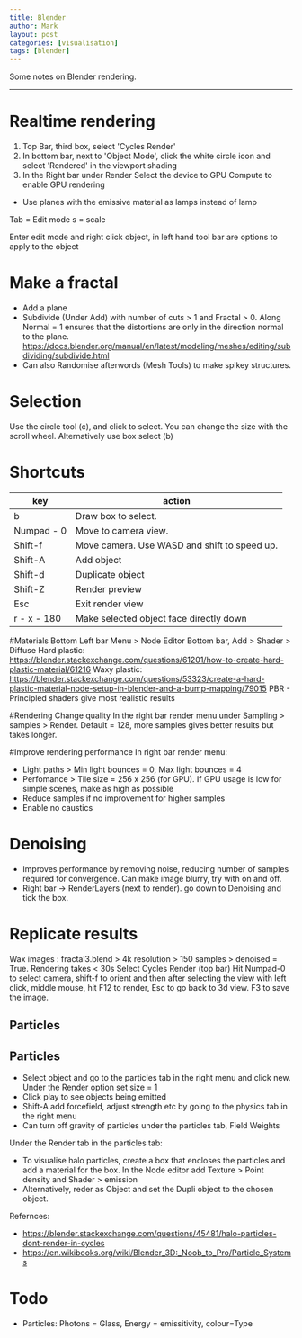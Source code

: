 ```yaml
---
title: Blender
author: Mark
layout: post
categories: [visualisation]
tags: [blender]
---
```

Some notes on Blender rendering.

<hr />

# Realtime rendering

1. Top Bar, third box, select 'Cycles Render'
2. In bottom bar, next to 'Object Mode', click the white circle icon and select 'Rendered' in the viewport shading
3. In the Right bar under Render Select the device to GPU Compute to enable GPU rendering

- Use planes with the emissive material as lamps instead of lamp


Tab = Edit mode
s = scale

Enter edit mode and right click object, in left hand tool bar are options to apply to the object

# Make a fractal


- Add a plane
- Subdivide (Under Add) with number of cuts > 1 and Fractal > 0. Along Normal = 1 ensures that the distortions are only in the direction normal to the plane.
https://docs.blender.org/manual/en/latest/modeling/meshes/editing/subdividing/subdivide.html
- Can also Randomise afterwords (Mesh Tools) to make spikey structures.

# Selection
Use the circle tool (c), and click to select. You can change the size with the scroll wheel. Alternatively use box select (b)

# Shortcuts

|key | action |
|----|--------|
b | Draw box to select.
Numpad - 0 | Move to camera view.
Shift-f | Move camera. Use WASD and shift to speed up.
Shift-A | Add object
Shift-d | Duplicate object
Shift-Z | Render preview
Esc | Exit render view 
r - x - 180 | Make selected object face directly down

#Materials
Bottom Left bar Menu > Node Editor
Bottom bar, Add > Shader > Diffuse
Hard plastic: https://blender.stackexchange.com/questions/61201/how-to-create-hard-plastic-material/61216
Waxy plastic: https://blender.stackexchange.com/questions/53323/create-a-hard-plastic-material-node-setup-in-blender-and-a-bump-mapping/79015
PBR - Principled shaders give most realistic results


#Rendering
Change quality In the right bar render menu under Sampling > samples > Render. Default = 128, more samples gives better results but takes longer.

#Improve rendering performance
In right bar render menu:

- Light paths > Min light bounces = 0, Max light bounces = 4
- Perfomance > Tile size = 256 x 256 (for GPU). If GPU usage is low for simple scenes, make as high as possible
- Reduce samples if no improvement for higher samples
- Enable no caustics 

# Denoising

- Improves performance by removing noise, reducing number of samples required for convergence. Can make image blurry, try with on and off.
- Right bar -> RenderLayers (next to render). go down to Denoising and tick the box.

# Replicate results
Wax images : fractal3.blend > 4k resolution > 150 samples > denoised = True. Rendering takes < 30s
Select Cycles Render (top bar) Hit Numpad-0 to select camera, shift-f to orient and then after selecting the view with left click, middle mouse, hit F12 to render, Esc to go back to 3d view. F3 to save the image.


Particles
---------

## Particles


- Select object and go to the particles tab in the right menu and click new. Under the Render option set size = 1
- Click play to see objects being emitted
- Shift-A add forcefield, adjust strength etc by going to the physics tab in the right menu
- Can turn off gravity of particles under the particles tab, Field Weights

Under the Render tab in the particles tab:
- To visualise halo particles, create a box that encloses the particles and add a material for the box. In the Node editor add Texture > Point density and Shader > emission
- Alternatively, reder as Object and set the Dupli object to the chosen object.

Refernces: 
- https://blender.stackexchange.com/questions/45481/halo-particles-dont-render-in-cycles
- https://en.wikibooks.org/wiki/Blender_3D:_Noob_to_Pro/Particle_Systems


# Todo
- Particles: Photons = Glass, Energy = emissitivity, colour=Type
